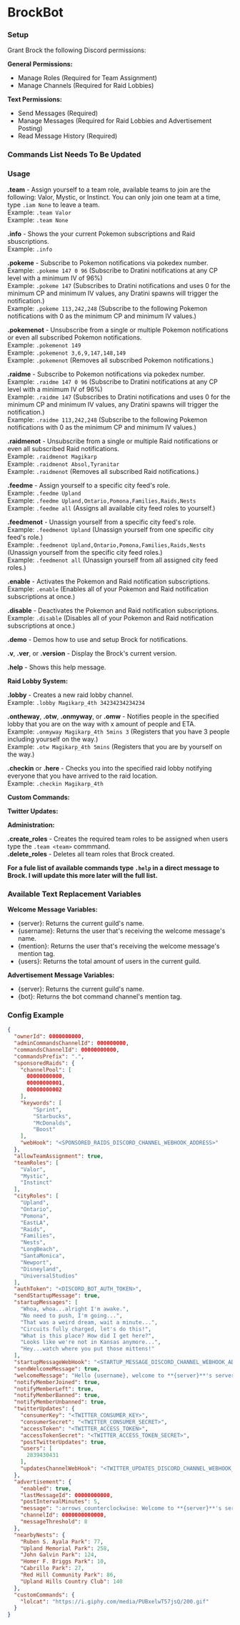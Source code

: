 # BrockBot

### Setup
Grant Brock the following Discord permissions:

**General Permissions:**

- Manage Roles (Required for Team Assignment)
- Manage Channels (Required for Raid Lobbies)

**Text Permissions:**

- Send Messages (Required)
- Manage Messages (Required for Raid Lobbies and Advertisement Posting)
- Read Message History (Required)

### __Commands List Needs To Be Updated__
### Usage
**.team** - Assign yourself to a team role, available teams to join are the following: Valor, Mystic, or Instinct. You can only join one team at a time, type `.iam None` to leave a team.  
	Example: `.team Valor`  
	Example: `.team None`  

**.info** - Shows the your current Pokemon subscriptions and Raid sbuscriptions.  
   Example: `.info`  
  
**.pokeme** - Subscribe to Pokemon notifications via pokedex number.  
   Example: `.pokeme 147 0 96` (Subscribe to Dratini notifications at any CP level with a minimum IV of 96%)  
   Example: `.pokeme 147` (Subscribes to Dratini notifications and uses 0 for the minimum CP and minimum IV values, any Dratini spawns will trigger the notification.)  
   Example: `.pokeme 113,242,248` (Subscribe to the following Pokemon notifications with 0 as the minimum CP and minimum IV values.)  
   
**.pokemenot** - Unsubscribe from a single or multiple Pokemon notifications or even all subscribed Pokemon notifications.  
   Example: `.pokemenot 149`  
   Example: `.pokemenot 3,6,9,147,148,149`  
   Example: `.pokemenot` (Removes all subscribed Pokemon notifications.)  
   
**.raidme** - Subscribe to Pokemon notifications via pokedex number.  
   Example: `.raidme 147 0 96` (Subscribe to Dratini notifications at any CP level with a minimum IV of 96%)  
   Example: `.raidme 147` (Subscribes to Dratini notifications and uses 0 for the minimum CP and minimum IV values, any Dratini spawns will trigger the notification.)  
   Example: `.raidme 113,242,248` (Subscribe to the following Pokemon notifications with 0 as the minimum CP and minimum IV values.)  
   
**.raidmenot** - Unsubscribe from a single or multiple Raid notifications or even all subscribed Raid notifications.  
   Example: `.raidmenot Magikarp`  
   Example: `.raidmenot Absol,Tyranitar`  
   Example: `.raidmenot` (Removes all subscribed Raid notifications.)  
  
**.feedme** - Assign yourself to a specific city feed's role.  
   Example: `.feedme Upland`  
   Example: `.feedme Upland,Ontario,Pomona,Families,Raids,Nests`  
   Example: `.feedme all` (Assigns all available city feed roles to yourself.)  
   
**.feedmenot** - Unassign yourself from a specific city feed's role.  
   Example: `.feedmenot Upland` (Unassign yourself from one specific city feed's role.)  
   Example: `.feedmenot Upland,Ontario,Pomona,Families,Raids,Nests` (Unassign yourself from the specific city feed roles.)  
   Example: `.feedmenot all` (Unassign yourself from all assigned city feed roles.)  
   
**.enable** - Activates the Pokemon and Raid notification subscriptions.  
   Example: `.enable` (Enables all of your Pokemon and Raid notification subscriptions at once.)  
   
**.disable** - Deactivates the Pokemon and Raid notification subscriptions.
   Example: `.disable` (Disables all of your Pokemon and Raid notification subscriptions at once.)  

**.demo** - Demos how to use and setup Brock for notifications.  

**.v**, **.ver**, or **.version** - Display the Brock's current version.  

**.help** - Shows this help message.  


**Raid Lobby System:**  

**.lobby** - Creates a new raid lobby channel.  
	Example: `.lobby Magikarp_4th 34234234234234`  
	
**.ontheway**, **.otw**, **.onmyway**, or **.omw** - Notifies people in the specified lobby that you are on the way with x amount of people and ETA.  
	Example: `.onmyway Magikarp_4th 5mins 3` (Registers that you have 3 people including yourself on the way.)  
	Example: `.otw Magikarp_4th 5mins` (Registers that you are by yourself on the way.)  
	
**.checkin** or **.here** - Checks you into the specified raid lobby notifying everyone that you have arrived to the raid location.  
	Example: `.checkin Magikarp_4th`  

**Custom Commands:**  
	
**Twitter Updates:**

**Administration:**

**.create\_roles** - Creates the required team roles to be assigned when users type the `.team <team>` commmand.  
**.delete\_roles** - Deletes all team roles that Brock created.


**For a fule list of available commands type `.help` in a direct message to Brock. I will update this more later will the full list.**

### Available Text Replacement Variables

**Welcome Message Variables:**
- {server}: Returns the current guild's name.
- {username}: Returns the user that's receiving the welcome message's name.
- {mention}: Returns the user that's receiving the welcome message's mention tag.
- {users}: Returns the total amount of users in the current guild.

**Advertisement Message Variables:**
- {server}: Returns the current guild's name.
- {bot}: Returns the bot command channel's mention tag.

### Config Example
```json
{
  "ownerId": 0000000000,
  "adminCommandsChannelId": 000000000,
  "commandsChannelId": 00000000000,
  "commandsPrefix": ".",
  "sponsoredRaids": {
    "channelPool": [
      00000000000,
      00000000001,
	  00000000002
    ],
    "keywords": [
		"Sprint",
		"Starbucks",
		"McDonalds",
		"Boost"
	],
    "webHook": "<SPONSORED_RAIDS_DISCORD_CHANNEL_WEBHOOK_ADDRESS>"
  },
  "allowTeamAssignment": true,
  "teamRoles": [
    "Valor",
    "Mystic",
    "Instinct"
  ],
  "cityRoles": [
    "Upland",
    "Ontario",
    "Pomona",
    "EastLA",
    "Raids",
    "Families",
    "Nests",
    "LongBeach",
    "SantaMonica",
    "Newport",
    "Disneyland",
    "UniversalStudios"
  ],
  "authToken": "<DISCORD_BOT_AUTH_TOKEN>",
  "sendStartupMessage": true,
  "startupMessages": [
    "Whoa, whoa...alright I'm awake.",
    "No need to push, I'm going...",
    "That was a weird dream, wait a minute...",
    "Circuits fully charged, let's do this!",
    "What is this place? How did I get here?",
    "Looks like we're not in Kansas anymore...",
    "Hey...watch where you put those mittens!"
  ],
  "startupMessageWebHook": "<STARTUP_MESSAGE_DISCORD_CHANNEL_WEBHOOK_ADDRESS>",
  "sendWelcomeMessage": true,
  "welcomeMessage": "Hello {username}, welcome to **{server}**'s server!\r\nMy name is Brock and I'm here to help you with certain things if you require them such as notifications of Pokemon that have spawned as well as setting up Raid Lobbies or even assigning yourself to a team or city role. To see a full list of my available commands please send me a direct message containing `.help`.",
  "notifyMemberJoined": true,
  "notifyMemberLeft": true,
  "notifyMemberBanned": true,
  "notifyMemberUnbanned": true,
  "twitterUpdates": {
    "consumerKey": "<TWITTER_CONSUMER_KEY>",
    "consumerSecret": "<TWITTER_CONSUMER_SECRET>",
    "accessToken": "<TWITTER_ACCESS_TOKEN>",
    "accessTokenSecret": "<TWITTER_ACCESS_TOKEN_SECRET>",
    "postTwitterUpdates": true,
    "users": [
      2839430431
    ],
    "updatesChannelWebHook": "<TWITTER_UPDATES_DISCORD_CHANNEL_WEBHOOK_ADDRESS>"
  },
  "advertisement": {
    "enabled": true,
    "lastMessageId": 00000000000,
    "postIntervalMinutes": 5,
    "message": ":arrows_counterclockwise: Welcome to **{server}**'s server, to assign yourself to a city feed or team please review the pinned messages in the {bot} channel.",
    "channelId": 0000000000000,
	"messageThreshold": 8
  },
  "nearbyNests": {
	"Ruben S. Ayala Park": 77,
	"Upland Memorial Park": 258,
	"John Galvin Park": 124,
	"Homer F. Briggs Park": 10,
	"Cabrillo Park": 27,
	"Red Hill Community Park": 86,
	"Upland Hills Country Club": 140
  },
  "customCommands": {
    "lolcat": "https://i.giphy.com/media/PUBxelwT57jsQ/200.gif"
  }
}

```